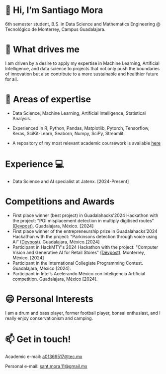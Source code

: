 # 👋 Hi, I’m Santiago Mora

6th semester student, B.S. in Data Science and Mathematics Engineering @ Tecnológico de Monterrey, Campus Guadalajara.

# 👀 What drives me

I am driven by a desire to apply my expertise in Machine Learning, Artificial Intelligence, and data science to projects that not only push the boundaries of innovation but also contribute to a more sustainable and healthier future for all.
  
# 🌱 Areas of expertise

- Data Science, Machine Learning, Artificial Intelligence, Statistical Analysis.

- Experienced in R, Python, Pandas, Matplotlib, Pytorch, Tensorflow, Keras, SciKit-Learn, Seaborn, Numpy, SciPy, Streamlit.

- A repository of my most relevant academic coursework is available [here](https://github.com/santiagomora2/project-portfolio)

# Experience 💻

- Data Science and AI specialist at Jatenx. [2024-Present]

# Competitions and Awards

- First place winner (best project) in Guadalahacks’2024 Hackathon with the project: "POI misplacement detection in multiply digitised routes" [(Devpost)](https://devpost.com/software/poi-misplacement-detection-in-multiply-digitised-routes). Guadalajara, México. [2024]
- First place winner of the entrepreneurship prize in Guadalahacks’2024 Hackathon with the project: “Parkinsons detection through voice using AI” [(Devpost)](https://devpost.com/software/deteccion-de-parkinson-a-traves-de-la-voz-con-ia). Guadalajara, México.[2024]
- Participant in HackMTY's 2024 Hackathon with the project: "Computer Vision and Generative AI for Retail Stores" [(Devpost)](https://devpost.com/software/full-eye). Monterrey, México. [2024]
- Participant in the International Collegiate Programming Contest. Guadalajara, México [2024].
- Participant in Intel’s Acelerando México con Inteligencia Artificial competition. Guadalajara, México [2024].


# 😄 Personal Interests

I am a drum and bass player, former football player, bonsai enthusiast, and I really enjoy conservationism and camping.


# 📫 Get in touch!

Academic e-mail: a01369517@tec.mx

Personal e-mail: sant.mora.11@gmail.mx





